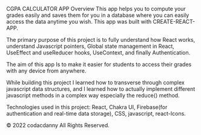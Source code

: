 CGPA CALCULATOR APP 
Overview
This app helps you to compute your grades easily and saves them for you in a database where you can easily access the data anytime you wish.
This app was built with CREATE-REACT-APP.

The primary purpose of this project is to fully understand how React works, understand Javascript pointers, Global state management in React, UseEffect and useReducer hooks, UseContext, and finally Authentication.

The aim of this app Is to make it easier for students to access their grades with any device from anywhere. 

While building this project I learned how to transverse through complex javascript data structures, and I learned how to actually implement different javascript methods in a complex way especially the reduce() method.

Technologies used in this project:
React, Chakra UI, Firebase(for authentication and real-time data storage), CSS, javascript, react-Icons.


© 2022 codacdanny All Rights Reserved.
